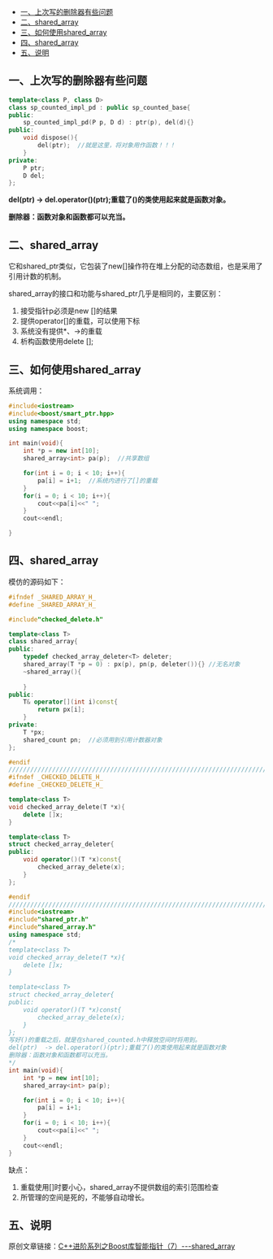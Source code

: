- [一、上次写的删除器有些问题](#一上次写的删除器有些问题)
- [二、shared_array](#二shared_array)
- [三、如何使用shared_array](#三如何使用shared_array)
- [四、shared_array](#四shared_array)
- [五、说明](#五说明)

## 一、上次写的删除器有些问题

```cpp
template<class P, class D>
class sp_counted_impl_pd : public sp_counted_base{
public:
    sp_counted_impl_pd(P p, D d) : ptr(p), del(d){}
public:
    void dispose(){
        del(ptr);  //就是这里，将对象用作函数！！！
    }
private:
    P ptr;
    D del;
};
```

**del(ptr)  -> del.operator()(ptr);重载了()的类使用起来就是函数对象。**

**删除器：函数对象和函数都可以充当。**

## 二、shared_array

它和shared_ptr类似，它包装了new[]操作符在堆上分配的动态数组，也是采用了引用计数的机制。

shared_array的接口和功能与shared_ptr几乎是相同的，主要区别：

1. 接受指针p必须是new []的结果
2. 提供operator[]的重载，可以使用下标
3. 系统没有提供*、->的重载
4. 析构函数使用delete  [];

## 三、如何使用shared_array

系统调用：

```cpp
#include<iostream>
#include<boost/smart_ptr.hpp>
using namespace std;
using namespace boost;

int main(void){
    int *p = new int[10];
    shared_array<int> pa(p);  //共享数组

    for(int i = 0; i < 10; i++){
        pa[i] = i+1;  //系统内进行了[]的重载
    }
    for(i = 0; i < 10; i++){
        cout<<pa[i]<<" ";
    }
    cout<<endl;

}
```

## 四、shared_array

模仿的源码如下：

```cpp
#ifndef _SHARED_ARRAY_H_
#define _SHARED_ARRAY_H_

#include"checked_delete.h"

template<class T>
class shared_array{
public:
    typedef checked_array_deleter<T> deleter;
    shared_array(T *p = 0) : px(p), pn(p, deleter()){} //无名对象
    ~shared_array(){
        
    }
public:
    T& operator[](int i)const{
        return px[i];
    }
private:
    T *px;
    shared_count pn;  //必须用到引用计数器对象
};

#endif
///////////////////////////////////////////////////////////////////////////////////////////
#ifndef _CHECKED_DELETE_H_
#define _CHECKED_DELETE_H_

template<class T>
void checked_array_delete(T *x){
    delete []x;
}

template<class T>
struct checked_array_deleter{
public:
    void operator()(T *x)const{
        checked_array_delete(x);        
    }
};

#endif
/////////////////////////////////////////////////////////////////////////////////////////////
#include<iostream>
#include"shared_ptr.h"
#include"shared_array.h"
using namespace std;
/*
template<class T>
void checked_array_delete(T *x){
    delete []x;
}

template<class T>
struct checked_array_deleter{
public:
    void operator()(T *x)const{
        checked_array_delete(x);
    }
};
写好()的重载之后，就是在shared_counted.h中释放空间时将用到。
del(ptr)  -> del.operator()(ptr);重载了()的类使用起来就是函数对象
删除器：函数对象和函数都可以充当。
*/
int main(void){
    int *p = new int[10];
    shared_array<int> pa(p);

    for(int i = 0; i < 10; i++){
        pa[i] = i+1;
    }
    for(i = 0; i < 10; i++){
        cout<<pa[i]<<" ";
    }
    cout<<endl;
}

```

缺点：

1. 重载使用[]时要小心，shared_array不提供数组的索引范围检查
2. 所管理的空间是死的，不能够自动增长。

## 五、说明

原创文章链接：[C++进阶系列之Boost库智能指针（7）---shared_array](https://mp.weixin.qq.com/s?__biz=MzUxMzkyNDk0Ng==&mid=2247483976&idx=1&sn=003e92e049245a52413eed20380bef52&chksm=f94c8875ce3b016367baf90693e267cb82d844ed0273d03f1338b2efe9544f08402f0ece84dd&scene=21#wechat_redirect)
